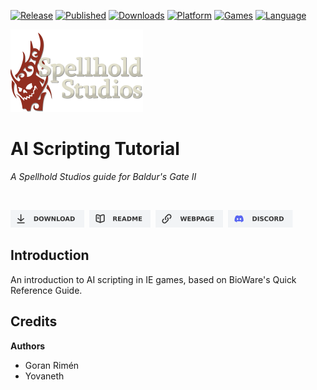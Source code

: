 [![Release](https://img.shields.io/github/v/release/Spellhold-Studios/AI-Scripting-Tutorial?include_prereleases&color=%2392403a)](https://github.com/Spellhold-Studios/AI-Scripting-Tutorial/releases/latest)
[![Published](https://img.shields.io/github/release-date-pre/Spellhold-Studios/AI-Scripting-Tutorial?display_date=published_at&label=published&color=%2392403a)](https://github.com/Spellhold-Studios/AI-Scripting-Tutorial/releases/latest)
[![Downloads](https://img.shields.io/github/downloads/Spellhold-Studios/AI-Scripting-Tutorial/total?color=%2392403a)](https://github.com/Spellhold-Studios/AI-Scripting-Tutorial/releases)
[![Platform](https://img.shields.io/badge/platform-Windows%20%a0%20macOS%20%a0%20Linux-%2392403a)](https://github.com/Spellhold-Studios/AI-Scripting-Tutorial/releases)
[![Games](https://img.shields.io/badge/games-BG2%20%a0%20BGT-%2392403a)](https://github.com/Spellhold-Studios/AI-Scripting-Tutorial/releases)
[![Language](https://img.shields.io/badge/language-en-%2392403a)](https://github.com/Spellhold-Studios/AI-Scripting-Tutorial/releases)

<!--
Badges white space separator: %20%a0%20
Badges ":" (colon) symbol: %3A
Badges "-" (hyphen) symbol: --
Games full list: BG1 BG2 BGT BG%3AEE SoD BG2%3AEE EET IWD1 IWD2 IWD%3AEE PST PST%3AEE
IETF language tags: https://spellhold-studios.github.io/assets/docs/ietf-lang-tags.pdf
Common language tags: en cs de es fr it ja ko pl pt--BR ru zh--CN zh--TW
Why some badges update slowly: https://github.com/pujux/badge-it/issues/78
-->

<picture>
  <source media="(prefers-color-scheme: dark)" srcset="https://raw.githubusercontent.com/Spellhold-Studios/Spellhold-Studios.github.io/main/assets/images/shs-corner-logo.svg" />
  <source media="(prefers-color-scheme: light)" srcset="https://raw.githubusercontent.com/Spellhold-Studios/Spellhold-Studios.github.io/main/assets/images/shs-corner-logo.svg" />
  <img alt="SHS logo" src="https://raw.githubusercontent.com/Spellhold-Studios/Spellhold-Studios.github.io/main/assets/images/shs-corner-logo.svg" width="212" height="132">
</picture>

# AI Scripting Tutorial

*A Spellhold Studios guide for Baldur's Gate&nbsp;II*

<br>

[<img alt="Download" src="https://raw.githubusercontent.com/Spellhold-Studios/Spellhold-Studios.github.io/main/assets/buttons/download.svg" height="28">](https://github.com/Spellhold-Studios/AI-Scripting-Tutorial/releases/latest)&nbsp;
[<img alt="Readme" src="https://raw.githubusercontent.com/Spellhold-Studios/Spellhold-Studios.github.io/main/assets/buttons/readme.svg" height="28">](https://spellhold-studios.github.io/readmes/ai-scripting-tutorial/gr_scripting.html)&nbsp;
[<img alt="Webpage" src="https://raw.githubusercontent.com/Spellhold-Studios/Spellhold-Studios.github.io/main/assets/buttons/webpage.svg" height="28">](https://spellhold-studios.github.io/)&nbsp;
[<img alt="Discord" src="https://raw.githubusercontent.com/Spellhold-Studios/Spellhold-Studios.github.io/main/assets/buttons/discord-blue.svg" height="28">](https://discord.gg/pE2Njbdb2a)

## Introduction

An introduction to AI scripting in IE games, based on BioWare's Quick Reference Guide.

## Credits

<!-- double space after each credits **Heading** if you don't need lists -->

**Authors**  

- Goran Rimén
- Yovaneth
